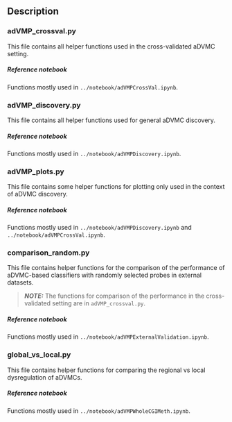 ## Description

### adVMP_crossval.py

This file contains all helper functions used in the cross-validated aDVMC setting. 

##### Reference notebook 

Functions mostly used in `../notebook/adVMPCrossVal.ipynb`.

### adVMP_discovery.py

This file contains all helper functions used for general aDVMC discovery. 

##### Reference notebook 

Functions mostly used in `../notebook/adVMPDiscovery.ipynb`.

### adVMP_plots.py

This file contains some helper functions for plotting only used in the context of aDVMC discovery. 

##### Reference notebook 

Functions mostly used in `../notebook/adVMPDiscovery.ipynb` and `../notebook/adVMPCrossVal.ipynb`.

### comparison_random.py

This file contains helper functions for the comparison of the performance of aDVMC-based classifiers with randomly selected probes in external datasets.

> **_NOTE:_**  The functions for comparison of the performance in the cross-validated setting are in `adVMP_crossval.py`.


##### Reference notebook 

Functions mostly used in `../notebook/adVMPExternalValidation.ipynb`.

### global_vs_local.py

This file contains helper functions for comparing the regional vs local dysregulation of aDVMCs.

##### Reference notebook 

Functions mostly used in `../notebook/adVMPWholeCGIMeth.ipynb`.

